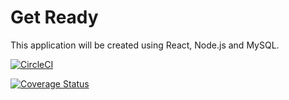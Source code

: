 # Get Ready
This
application will be created using React, Node.js and MySQL.

[![CircleCI](https://dl.circleci.com/status-badge/img/gh/The-Exception-Handlers/GetReady/tree/main.svg?style=svg)](https://dl.circleci.com/status-badge/redirect/gh/The-Exception-Handlers/GetReady/tree/main)

[![Coverage Status](https://coveralls.io/repos/github/The-Exception-Handlers/GetReady/badge.svg)](https://coveralls.io/github/The-Exception-Handlers/GetReady)
